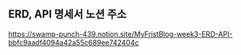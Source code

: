 ## ERD, API 명세서 노션 주소

https://swamp-punch-439.notion.site/MyFristBlog-week3-ERD-API-bbfc9aadf4094a42a55c689ee742404c
